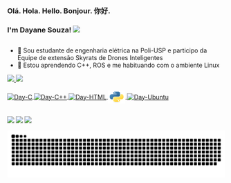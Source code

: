 ### Olá. Hola. Hello. Bonjour. 你好.
### I'm Dayane Souza! <img src="https://media.giphy.com/media/hvRJCLFzcasrR4ia7z/giphy.gif" width="25px">
##

- 🔭 Sou estudante de engenharia elétrica na Poli-USP e participo da Equipe de extensão Skyrats de Drones Inteligentes  
- 🌱 Estou aprendendo C++, ROS e me habituando com o ambiente Linux


 <div>
  <a href="https://github.com/Dayps">
  <img height="170em" src="https://github-readme-stats.vercel.app/api?username=Dayps&show_icons=true&theme=dracula&include_all_commits=true&count_private=true"/>
  <img height="170em" src="https://github-readme-stats.vercel.app/api/top-langs/?username=Dayps&layout=compact&langs_count=7&theme=dracula"/>
</div>
<div style="display: inline_block"><br>
  <img align="center" alt="Day-C" height="30" src="https://cdn.jsdelivr.net/gh/devicons/devicon/icons/c/c-plain.svg" />
  <img align="center" alt="Day-C++" height="30" width="40" src="https://cdn.jsdelivr.net/gh/devicons/devicon/icons/cplusplus/cplusplus-plain.svg" />  
  <img align="center" alt="Day-HTML" height="30" width="40" src="https://cdn.jsdelivr.net/gh/devicons/devicon/icons/html5/html5-plain.svg" />
  <img align="center" alt="Day-Python" height="30" width="40" src="https://raw.githubusercontent.com/devicons/devicon/master/icons/python/python-original.svg">
  <img align="center" alt="Day-Ubuntu" height="30" width="40" src="https://cdn.jsdelivr.net/gh/devicons/devicon/icons/ubuntu/ubuntu-plain.svg" />
  
</div>
  
  ##
<div>
  <a href="https://instagram.com/dayaneps_/" target="_blank"><img src="https://img.shields.io/badge/-Instagram-%23E4405F?style=for-the-badge&logo=instagram&logoColor=white" target="_blank"></a>
   <a href = "mailto:souzapdaya@gmail.com"><img src="https://img.shields.io/badge/-Gmail-%23333?style=for-the-badge&logo=gmail&logoColor=white" target="_blank"></a>
  <a href="https://www.linkedin.com/in/dayanepsouza/" target="_blank"><img src="https://img.shields.io/badge/-LinkedIn-%230077B5?style=for-the-badge&logo=linkedin&logoColor=white" target="_blank"></a> 
</div>

![Snake animation](https://github.com/Dayps/Dayps/blob/output/github-contribution-grid-snake.svg)

